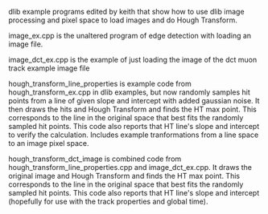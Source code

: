 dlib example programs edited by keith that show how to use dlib image processing and pixel space to load images and do Hough Transform.

image_ex.cpp is the unaltered program of edge detection with loading an image file.

image_dct_ex.cpp is the example of just loading the image of the dct muon track example image file

hough_transform_line_properties is example code from hough_transform_ex.cpp in dlib examples, but now randomly samples hit points from a line of given slope and intercept with added gaussian noise. It then draws the hits and Hough Transform and finds the HT max point. This corresponds to the line in the original space that best fits the randomly sampled hit points. This code also reports that HT line's slope and intercept to verify the calculation. Includes example tranformations from a line space to an image pixel space.

hough_transform_dct_image is combined code from hough_transform_line_properties.cpp and image_dct_ex.cpp. It draws the original image and Hough Transform and finds the HT max point. This corresponds to the line in the original space that best fits the randomly sampled hit points. This code also reports that HT line's slope and intercept (hopefully for use with the track properties and global time).
